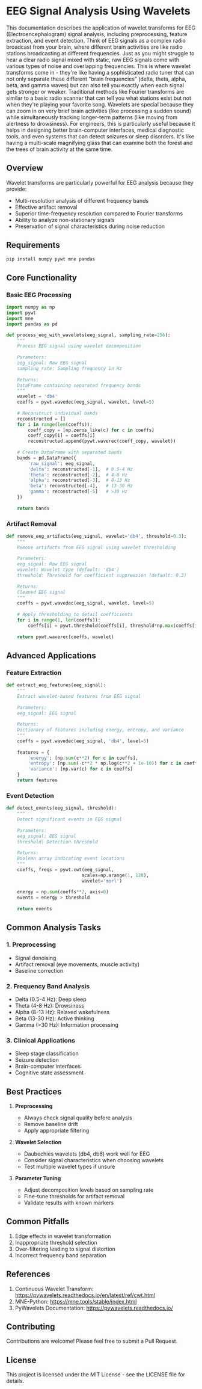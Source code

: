 # EEG Signal Analysis Using Wavelets

This documentation describes the application of wavelet transforms for EEG (Electroencephalogram) signal analysis, including preprocessing, feature extraction, and event detection.
Think of EEG signals as a complex radio broadcast from your brain, where different brain activities are like radio stations broadcasting at different frequencies. Just as you might struggle to hear a clear radio signal mixed with static, raw EEG signals come with various types of noise and overlapping frequencies. This is where wavelet transforms come in - they're like having a sophisticated radio tuner that can not only separate these different "brain frequencies" (delta, theta, alpha, beta, and gamma waves) but can also tell you exactly when each signal gets stronger or weaker. Traditional methods like Fourier transforms are similar to a basic radio scanner that can tell you what stations exist but not when they're playing your favorite song. Wavelets are special because they can zoom in on very brief brain activities (like processing a sudden sound) while simultaneously tracking longer-term patterns (like moving from alertness to drowsiness). For engineers, this is particularly useful because it helps in designing better brain-computer interfaces, medical diagnostic tools, and even systems that can detect seizures or sleep disorders. It's like having a multi-scale magnifying glass that can examine both the forest and the trees of brain activity at the same time.

## Overview

Wavelet transforms are particularly powerful for EEG analysis because they provide:
- Multi-resolution analysis of different frequency bands
- Effective artifact removal
- Superior time-frequency resolution compared to Fourier transforms
- Ability to analyze non-stationary signals
- Preservation of signal characteristics during noise reduction

## Requirements

```bash
pip install numpy pywt mne pandas
```

## Core Functionality

### Basic EEG Processing

```python
import numpy as np
import pywt
import mne
import pandas as pd

def process_eeg_with_wavelets(eeg_signal, sampling_rate=256):
    """
    Process EEG signal using wavelet decomposition
    
    Parameters:
    eeg_signal: Raw EEG signal
    sampling_rate: Sampling frequency in Hz
    
    Returns:
    DataFrame containing separated frequency bands
    """
    wavelet = 'db4'
    coeffs = pywt.wavedec(eeg_signal, wavelet, level=5)
    
    # Reconstruct individual bands
    reconstructed = []
    for i in range(len(coeffs)):
        coeff_copy = [np.zeros_like(c) for c in coeffs]
        coeff_copy[i] = coeffs[i]
        reconstructed.append(pywt.waverec(coeff_copy, wavelet))
    
    # Create DataFrame with separated bands
    bands = pd.DataFrame({
        'raw_signal': eeg_signal,
        'delta': reconstructed[-1],  # 0.5-4 Hz
        'theta': reconstructed[-2],  # 4-8 Hz
        'alpha': reconstructed[-3],  # 8-13 Hz
        'beta': reconstructed[-4],   # 13-30 Hz
        'gamma': reconstructed[-5]   # >30 Hz
    })
    
    return bands
```

### Artifact Removal

```python
def remove_eeg_artifacts(eeg_signal, wavelet='db4', threshold=0.3):
    """
    Remove artifacts from EEG signal using wavelet thresholding
    
    Parameters:
    eeg_signal: Raw EEG signal
    wavelet: Wavelet type (default: 'db4')
    threshold: Threshold for coefficient suppression (default: 0.3)
    
    Returns:
    Cleaned EEG signal
    """
    coeffs = pywt.wavedec(eeg_signal, wavelet, level=5)
    
    # Apply thresholding to detail coefficients
    for i in range(1, len(coeffs)):
        coeffs[i] = pywt.threshold(coeffs[i], threshold*np.max(coeffs[i]))
    
    return pywt.waverec(coeffs, wavelet)
```

## Advanced Applications

### Feature Extraction

```python
def extract_eeg_features(eeg_signal):
    """
    Extract wavelet-based features from EEG signal
    
    Parameters:
    eeg_signal: EEG signal
    
    Returns:
    Dictionary of features including energy, entropy, and variance
    """
    coeffs = pywt.wavedec(eeg_signal, 'db4', level=5)
    
    features = {
        'energy': [np.sum(c**2) for c in coeffs],
        'entropy': [np.sum(-c**2 * np.log(c**2 + 1e-10)) for c in coeffs],
        'variance': [np.var(c) for c in coeffs]
    }
    return features
```

### Event Detection

```python
def detect_events(eeg_signal, threshold):
    """
    Detect significant events in EEG signal
    
    Parameters:
    eeg_signal: EEG signal
    threshold: Detection threshold
    
    Returns:
    Boolean array indicating event locations
    """
    coeffs, freqs = pywt.cwt(eeg_signal, 
                            scales=np.arange(1, 128), 
                            wavelet='morl')
    
    energy = np.sum(coeffs**2, axis=0)
    events = energy > threshold
    
    return events
```

## Common Analysis Tasks

### 1. Preprocessing
- Signal denoising
- Artifact removal (eye movements, muscle activity)
- Baseline correction

### 2. Frequency Band Analysis
- Delta (0.5-4 Hz): Deep sleep
- Theta (4-8 Hz): Drowsiness
- Alpha (8-13 Hz): Relaxed wakefulness
- Beta (13-30 Hz): Active thinking
- Gamma (>30 Hz): Information processing

### 3. Clinical Applications
- Sleep stage classification
- Seizure detection
- Brain-computer interfaces
- Cognitive state assessment

## Best Practices

1. **Preprocessing**
   - Always check signal quality before analysis
   - Remove baseline drift
   - Apply appropriate filtering

2. **Wavelet Selection**
   - Daubechies wavelets (db4, db6) work well for EEG
   - Consider signal characteristics when choosing wavelets
   - Test multiple wavelet types if unsure

3. **Parameter Tuning**
   - Adjust decomposition levels based on sampling rate
   - Fine-tune thresholds for artifact removal
   - Validate results with known markers

## Common Pitfalls

1. Edge effects in wavelet transformation
2. Inappropriate threshold selection
3. Over-filtering leading to signal distortion
4. Incorrect frequency band separation

## References

1. Continuous Wavelet Transform: https://pywavelets.readthedocs.io/en/latest/ref/cwt.html
2. MNE-Python: https://mne.tools/stable/index.html
3. PyWavelets Documentation: https://pywavelets.readthedocs.io/

## Contributing

Contributions are welcome! Please feel free to submit a Pull Request.

## License

This project is licensed under the MIT License - see the LICENSE file for details.

